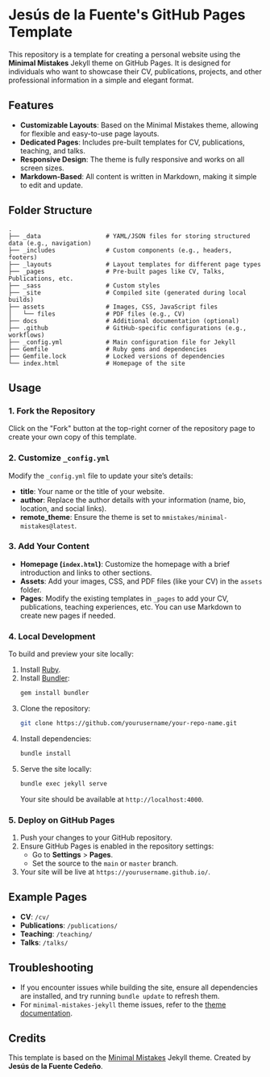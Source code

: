 
# Jesús de la Fuente's GitHub Pages Template

This repository is a template for creating a personal website using the **Minimal Mistakes** Jekyll theme on GitHub Pages. It is designed for individuals who want to showcase their CV, publications, projects, and other professional information in a simple and elegant format.

## Features
- **Customizable Layouts**: Based on the Minimal Mistakes theme, allowing for flexible and easy-to-use page layouts.
- **Dedicated Pages**: Includes pre-built templates for CV, publications, teaching, and talks.
- **Responsive Design**: The theme is fully responsive and works on all screen sizes.
- **Markdown-Based**: All content is written in Markdown, making it simple to edit and update.

## Folder Structure

```plaintext
.
├── _data                  # YAML/JSON files for storing structured data (e.g., navigation)
├── _includes              # Custom components (e.g., headers, footers)
├── _layouts               # Layout templates for different page types
├── _pages                 # Pre-built pages like CV, Talks, Publications, etc.
├── _sass                  # Custom styles
├── _site                  # Compiled site (generated during local builds)
├── assets                 # Images, CSS, JavaScript files
│   └── files              # PDF files (e.g., CV)
├── docs                   # Additional documentation (optional)
├── .github                # GitHub-specific configurations (e.g., workflows)
├── _config.yml            # Main configuration file for Jekyll
├── Gemfile                # Ruby gems and dependencies
├── Gemfile.lock           # Locked versions of dependencies
└── index.html             # Homepage of the site
```

## Usage

### 1. Fork the Repository
Click on the "Fork" button at the top-right corner of the repository page to create your own copy of this template.

### 2. Customize `_config.yml`
Modify the `_config.yml` file to update your site’s details:
- **title**: Your name or the title of your website.
- **author**: Replace the author details with your information (name, bio, location, and social links).
- **remote_theme**: Ensure the theme is set to `mmistakes/minimal-mistakes@latest`.

### 3. Add Your Content
- **Homepage (`index.html`)**: Customize the homepage with a brief introduction and links to other sections.
- **Assets**: Add your images, CSS, and PDF files (like your CV) in the `assets` folder.
- **Pages**: Modify the existing templates in `_pages` to add your CV, publications, teaching experiences, etc. You can use Markdown to create new pages if needed.

### 4. Local Development
To build and preview your site locally:
1. Install [Ruby](https://www.ruby-lang.org/en/documentation/installation/).
2. Install [Bundler](https://bundler.io/):
   ```bash
   gem install bundler
   ```
3. Clone the repository:
   ```bash
   git clone https://github.com/yourusername/your-repo-name.git
   ```
4. Install dependencies:
   ```bash
   bundle install
   ```
5. Serve the site locally:
   ```bash
   bundle exec jekyll serve
   ```
   Your site should be available at `http://localhost:4000`.

### 5. Deploy on GitHub Pages
1. Push your changes to your GitHub repository.
2. Ensure GitHub Pages is enabled in the repository settings:
   - Go to **Settings** > **Pages**.
   - Set the source to the `main` or `master` branch.
3. Your site will be live at `https://yourusername.github.io/`.

## Example Pages
- **CV**: `/cv/`
- **Publications**: `/publications/`
- **Teaching**: `/teaching/`
- **Talks**: `/talks/`

## Troubleshooting
- If you encounter issues while building the site, ensure all dependencies are installed, and try running `bundle update` to refresh them.
- For `minimal-mistakes-jekyll` theme issues, refer to the [theme documentation](https://mmistakes.github.io/minimal-mistakes/docs/quick-start-guide/).

## Credits
This template is based on the [Minimal Mistakes](https://mmistakes.github.io/minimal-mistakes/) Jekyll theme. Created by **Jesús de la Fuente Cedeño**.
